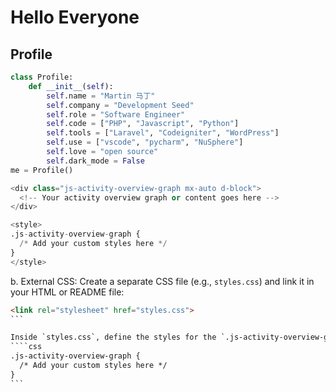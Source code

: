 # Hello Everyone

## Profile

```python
class Profile:
    def __init__(self):
        self.name = "Martin 马丁"
        self.company = "Development Seed"
        self.role = "Software Engineer"
        self.code = ["PHP", "Javascript", "Python"]
        self.tools = ["Laravel", "Codeigniter", "WordPress"]
        self.use = ["vscode", "pycharm", "NuSphere"]
        self.love = "open source"
        self.dark_mode = False
me = Profile()

<div class="js-activity-overview-graph mx-auto d-block">
  <!-- Your activity overview graph or content goes here -->
</div>

<style>
.js-activity-overview-graph {
  /* Add your custom styles here */
}
</style>
```

b. External CSS:
Create a separate CSS file (e.g., `styles.css`) and link it in your HTML or README file:
````html
<link rel="stylesheet" href="styles.css">
```

Inside `styles.css`, define the styles for the `.js-activity-overview-graph` class:
````css
.js-activity-overview-graph {
  /* Add your custom styles here */
}
```